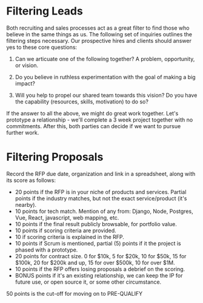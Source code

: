 
# Filtering Leads

Both recruiting and sales processes act as a great filter to find those who believe in the same things as us. The following
set of inquiries outlines the filtering steps necessary. Our prospective hires and clients should answer yes to these core questions:

1) Can we articuate one of the following together? A problem, opportunity, or vision.

2) Do you believe in ruthless experimentation with the goal of making a big impact?

3) Will you help to propel our shared team towards this vision? Do you have the capability (resources, skills, motivation) to do so?

If the answer to all the above, we might do great work together. Let's prototype a relationship - we'll complete a 3 week project together with no commitments. After this, both parties can decide if we want to pursue further work.

# Filtering Proposals

Record the RFP due date, organization and link in a spreadsheet, along with its score as follows:

  * 20 points if the RFP is in your niche of products and services. Partial points if the industry matches, but not the exact service/product (it's nearby).
  * 10 points for tech match. Mention of any from: Django, Node, Postgres, Vue, React, javascript, web mapping, etc.
  * 10 points if the final result publicly browsable, for portfolio value.
  * 10 points if scoring criteria are provided.
  * 10 if scoring criteria is explained in the RFP.
  * 10 points if Scrum is mentioned, partial (5) points if it the project is phased with a prototype.
  * 20 points for contract size. 0 for $10k, 5 for $20k, 10 for $50k, 15 for $100k, 20 for $200k and up, 15 for over $500k, 10 for over $1M.
  * 10 points if the RFP offers losing proposals a debrief on the scoring.
  * BONUS points if it's an existing relationship, we can keep the IP for future use, or open source it, or some other circumstance.

50 points is the cut-off for moving on to PRE-QUALIFY
